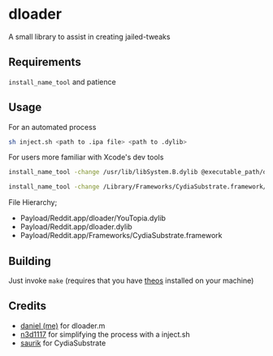 # dloader
A small library to assist in creating jailed-tweaks

## Requirements
`install_name_tool` and patience

## Usage
For an automated process
```bash
sh inject.sh <path to .ipa file> <path to .dylib>
```
For users more familiar with Xcode's dev tools
```bash
install_name_tool -change /usr/lib/libSystem.B.dylib @executable_path/dloader.dylib "YouTube"

install_name_tool -change /Library/Frameworks/CydiaSubstrate.framework/CydiaSubstrate @rpath/CydiaSubstrate.framework/CydiaSubstrate "YouTopia.dylib"
```
File Hierarchy;

- Payload/Reddit.app/dloader/YouTopia.dylib
- Payload/Reddit.app/dloader.dylib
- Payload/Reddit.app/Frameworks/CydiaSubstrate.framework

## Building
Just invoke `make` (requires that you have [theos](https://github.com/theos/theos/wiki/Installation) installed on your machine)

## Credits 
- [daniel (me)](https://twitter.com/insan1d) for dloader.m
- [n3d1117](https://github.com/n3d1117) for simplifying the process with a inject.sh
- [saurik](https://twitter.com/saurik) for CydiaSubstrate
